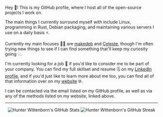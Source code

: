 Hey :wave:! This is my GitHub profile, where I host all of the open-source projects I work on.

The main things I currently surround myself with include Linux, programming in Rust, Debian packaging, and maintaining various servers I use on a daily basis :zap:.

Currently my main focuses :technologist: are [makedeb](https://github.com/makedeb) and [Celeste](https://github.com/hwittenborn/celeste), though I'm often trying new things to see if I can find something that'll keep my curiosity going :bulb:.

I'm currently looking for a job :memo: if you'd like to consider me to be part of your company. You can find my full skillset and resume :spiral_notepad: on my [LinkedIn profile](https://www.linkedin.com/in/hwittenborn/), and if you'd just like to learn more about me too, you can find all of that information over on my [website](https://hunterwittenborn.com) :globe_with_meridians:.

I can be contacted via the email listed on my GitHub profile, as well as via any of the methods listed on my website, linked above.

---

<div align="center">
  
![Hunter Wittenborn's GitHub Stats](https://github-readme-stats.vercel.app/api?username=hwittenborn&hide_border=true&theme=radical)
![Hunter Wittenborn's GitHub Streak](https://github-readme-streak-stats.herokuapp.com/?user=hwittenborn&hide_border=true&theme=radical)

</div>
